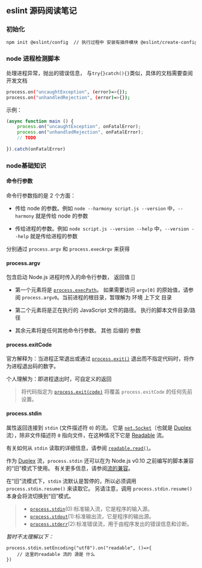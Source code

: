 ## eslint 源码阅读笔记



### 初始化

```bash
npm init @eslint/config  // 执行过程中 安装有插件模块 @eslint/create-config
```

### node 进程检测脚本

处理进程异常，抛出的错误信息， 与```try{}catch(){}```类似，具体的文档需要查阅开发文档

```bash
process.on("uncaughtException", (error)=>{});
process.on("unhandledRejection", (error)=>{});
```

示例：

```javascript
(async function main () {
    process.on("uncaughtException", onFatalError);
    process.on("unhandledRejection", onFatalError);
    // TODO
    
}).catch(onFatalError)
```



### node基础知识

#### 命令行参数

命令行参数指的是 2 个方面：

- 传给 node 的参数。例如 `node --harmony script.js --version` 中，`--harmony` 就是传给 node 的参数

- 传给进程的参数。例如 `node script.js --version --help` 中，`--version --help` 就是传给进程的参数

分别通过 `process.argv` 和 `process.execArgv` 来获得

#### process.argv 

包含启动 Node.js 进程时传入的命令行参数， 返回值 []

- 第一个元素将是 [`process.execPath`](https://nodejs.cn/api/process.html#processexecpath)。 如果需要访问 `argv[0]` 的原始值，请参阅 `process.argv0`。当前进程的根目录，暂理解为  环境 上下文 目录

- 第二个元素将是正在执行的 JavaScript 文件的路径。 执行的脚本文件目录/路径

- 其余元素将是任何其他命令行参数。 其他 后缀的 参数

  

#### process.exitCode

官方解释为：当进程正常退出或通过 [`process.exit()`](https://nodejs.cn/api/process.html#processexitcode) 退出而不指定代码时，将作为进程退出码的数字。

个人理解为：即进程退出时，可自定义的返回

> 将代码指定为 [`process.exit(code)`](https://nodejs.cn/api/process.html#processexitcode) 将覆盖 `process.exitCode` 的任何先前设置。

#### process.stdin

属性返回连接到 `stdin` (文件描述符 `0`) 的流。 它是 [`net.Socket`](http://url.nodejs.cn/hcpLVK)（也就是 [Duplex](http://url.nodejs.cn/cJa2Cm) 流），除非文件描述符 `0` 指向文件，在这种情况下它是 [Readable](http://url.nodejs.cn/uGwSta) 流。

有关如何从 `stdin` 读取的详细信息，请参阅 [`readable.read()`](http://url.nodejs.cn/a2T71f)。

作为 [Duplex](http://url.nodejs.cn/cJa2Cm) 流，`process.stdin` 还可以在为 Node.js v0.10 之前编写的脚本兼容的“旧”模式下使用。 有关更多信息，请参阅[流的兼容](http://url.nodejs.cn/gwr7PL)。

在“旧”流模式下，`stdin` 流默认是暂停的，所以必须调用 `process.stdin.resume()` 来读取它。 另请注意，调用 `process.stdin.resume()` 本身会将流切换到“旧”模式。

> - [`process.stdin`](https://link.juejin.cn/?target=https%3A%2F%2Fnodejs.org%2Fapi%2Fprocess.html%23processstdin)(0):标准输入流，它是程序的输入源。
> - [`process.stdout`](https://link.juejin.cn/?target=https%3A%2F%2Fnodejs.org%2Fapi%2Fprocess.html%23processstdout)(1):标准输出流，它是程序的输出源。
> - [`process.stderr`](https://link.juejin.cn/?target=https%3A%2F%2Fnodejs.org%2Fapi%2Fprocess.html%23processstderr)(2):标准错误流，用于由程序发出的错误信息和诊断。

*暂时不太理解以下：*

```
process.stdin.setEncoding("utf8").on("readable", ()=>{
	// 这里的readable 流的 源是 什么
})
```



